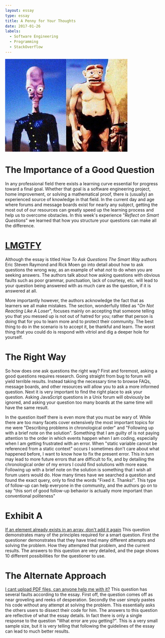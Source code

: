 ```yaml
---
layout: essay
type: essay
title: A Penny for Your Thoughts
date: 2017-01-26
labels:
  - Software Engineering
  - Programming
  - StackOverflow
---
```

<img class="ui medium right floated rounded image" src="../images/proAndBob.jpg">

# The Importance of a Good Question




In any professional field there exists a learning curve essential for progress toward a final goal. Whether that goal is a software engineering project, home improvement, or solving a mathematical proof, there is (usually) an experienced source of knowledge in that field. In the current day and age where forums and message boards exist for nearly any subject, getting the most out of our resources can greatly speed up the learning process and help us to overcome obstacles. In this week's experience "*Reflect on Smart Questions*" we learned that how you structure your questions can make all the difference. 

# [LMGTFY](http://lmgtfy.com/?q=How+to+ask+questions+the+smart+way) 

Although the essay is titled *How To Ask Questions The Smart Way* authors Eric Steven Raymond and Rick Moen go into detail about how to ask questions the wrong way, as an example of what *not* to do when you are seeking answers. The authors talk about how asking questions with obvious faults such as poor grammar, punctuation, lack of courtesy, etc. will lead to your question being answered with as much care as the question, if it is answered at all.

More importantly however, the authors acknowledge the fact that as learners we all make mistakes. The section, wonderfully titled as "*On Not Reacting Like A Loser*",  focuses mainly on accepting that someone telling you that you messed up is not out of hatred for you; rather that person is doing that for you to learn more and to protect their community.  The best thing to do in the scenario is to accept it, be thankful and learn. The worst thing that you could do is respond with vitriol and dig a deeper hole for yourself. 

# The Right Way  

So how does one ask questions the right way? First and foremost, asking a good questions requires research. Going straight from bug to forum will yield terrible results. Instead taking the necessary time to browse FAQs, message boards, and other resources will allow you to ask a more informed question. Next it is very important to find the right place to ask your question. Asking JavaScript questions in a Unix forum will obviously be ignored, and asking your question too many boards at the same time will have the same result.

In the question itself there is even more that you must be wary of. While there are too many facets cover extensively the most important topics for me were "Describing problems in chronological order" and "Following up with a brief note on the solution". Something that I am guilty of is not paying attention to the order in which events happen when I am coding, especially when I am getting frustrated with an error. When "static variable cannot be referenced from a static context" occurs I sometimes don't care about what happened before,  I want to know how to fix the present error. This in turn may lead to more future errors that are difficult to fix, and by detailing the chronological order of my errors I could find solutions with more ease. Following up with a brief note on the solution is something that I wish all forum users would do. How many times have we searched a question and found the exact query, only to find the words "Fixed it. Thanks!". This type of follow-up can help everyone in the community, and the authors go on to say "this sort of good follow-up behavior is actually more important than conventional politeness" 

# Exhibit A  

[If an element already exists in an array, don't add it again](http://stackoverflow.com/questions/41364383/if-an-element-already-exists-in-an-array-dont-add-it-again) This question demonstrates many of the principles required for a smart question. First the questioner demonstrates that they have tried many different attempts and solving the problem. How they attempted that problem, and the current results. The answers to this question are very detailed, and the page shows 10 different possibilities for the questioner to use.

# The Alternate Approach 

[I cant upload PDF files, can anyone help me with it?](http://stackoverflow.com/questions/41888399/i-cant-upload-pdf-files-can-anyone-help-me-with-it) This question has several faults according to the essay. First off, the question comes off as near groveling and reeks of desperation. Secondly the user simply pastes his code without any attempt at solving the problem. This essentially asks the others users to dissect their code for him. The answers to this question are reflective of what the essay details. In fact there is only a single response to the question "What error are you getting?". This is a very small sample size, but it is very telling that following the guidelines of the essay can lead to much better results. 
 
 
